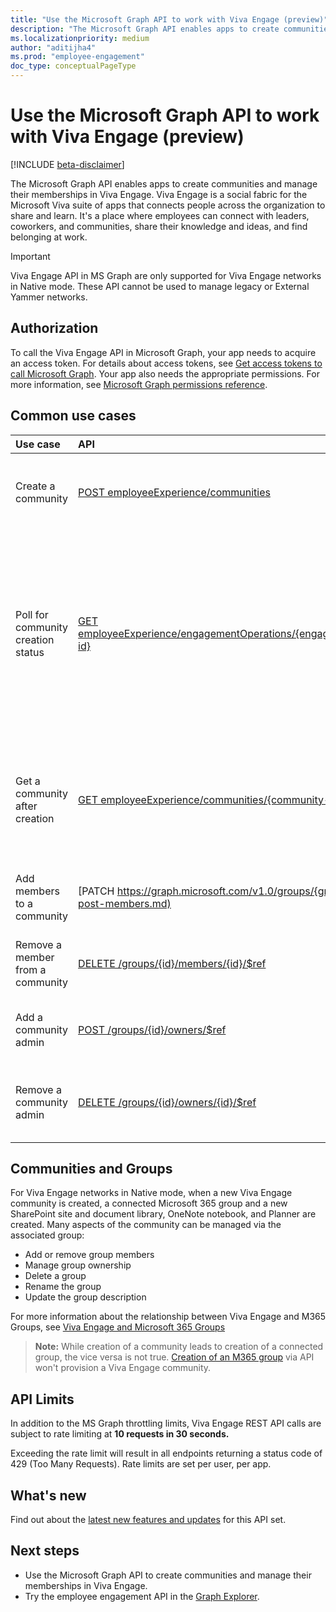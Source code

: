 ```yaml
---
title: "Use the Microsoft Graph API to work with Viva Engage (preview)"
description: "The Microsoft Graph API enables apps to create communities and manage their memberships in Viva Engage."
ms.localizationpriority: medium
author: "aditijha4"
ms.prod: "employee-engagement"
doc_type: conceptualPageType
---
```


# Use the Microsoft Graph API to work with Viva Engage (preview)

[!INCLUDE [beta-disclaimer](../../includes/beta-disclaimer.md)]

The Microsoft Graph API enables apps to create communities and manage their memberships in Viva Engage. Viva Engage is a social fabric for the Microsoft Viva suite of apps that connects people across the organization to share and learn. It's a place where employees can connect with leaders, coworkers, and communities, share their knowledge and ideas, and find belonging at work. 

> [!IMPORTANT]
> Viva Engage API in MS Graph are only supported for Viva Engage networks in Native mode. These API cannot be used to manage legacy or External Yammer networks.

## Authorization

To call the Viva Engage API in Microsoft Graph, your app needs to acquire an access token. For details about access tokens, see [Get access tokens to call Microsoft Graph](/graph/auth/). Your app also needs the appropriate permissions. For more information, see [Microsoft Graph permissions reference](/graph/permissions-reference).

## Common use cases

| Use case | API | Notes |
|:-----------|:--------|:--------|
| Create a community | [POST employeeExperience/communities](../api/employeeexperience-post-communities.md) | If successful, this method returns a `202 Accepted` response code that contains a link to [engagementAsyncOperation](../resources/engagementasyncoperation.md) object. |
| Poll for community creation status | [GET employeeExperience/engagementOperations/{engagementAsyncOperation-id}](../api/engagementasyncoperation-get.md) | If successful, this method returns a `200 OK` response code and an [engagementAsyncOperation](../resources/engagementasyncoperation.md) object in the response body. Periodically check the status of the operation by making a GET request to this location; wait >30 seconds between checks. When the request completes successfully, the **status** indicates `succeeded` and the **resourceLocation** points to the created/modified resource. |
| Get a community after creation | [GET employeeExperience/communities/{community-id}](../api/community-get.md) | If successful, this method returns a `200 OK` response code and a [community](../resources/community.md) object in the response body. The community object references the associated [Microsoft 365 group](../resources/group.md) ID that can be used for community membership and ownership management. |
| Add members to a community | [PATCH https://graph.microsoft.com/v1.0/groups/{group-id}](../api/group-post-members.md)  | When new members are added to a group, the associated membership of the community is automatically updated. |
| Remove a member from a community | [DELETE /groups/{id}/members/{id}/$ref](../api/group-delete-members.md) | When a member is removed from a group, the associated membership of the community is automatically updated. |
| Add a community admin | [POST /groups/{id}/owners/$ref](../api/group-post-owners.md) | When a user is added as a group owner, they automatically become an admin of the associated community. |
| Remove a community admin | [DELETE /groups/{id}/owners/{id}/$ref](../api/group-delete-owners.md) | Once a group owner is removed, they stop being admin for the associated community. The last owner (user object) of the group can't be removed. | 

## Communities and Groups

For Viva Engage networks in Native mode, when a new Viva Engage community is created, a connected Microsoft 365 group and a new SharePoint site and document library, OneNote notebook, and Planner are created. Many aspects of the community can be managed via the associated group:

* Add or remove group members
* Manage group ownership
* Delete a group
* Rename the group
* Update the group description

For more information about the relationship between Viva Engage and M365 Groups, see [Viva Engage and Microsoft 365 Groups](https://learn.microsoft.com/en-us/viva/engage/engage-microsoft-365-groups)

>**Note:** While creation of a community leads to creation of a connected group, the vice versa is not true. [Creation of an M365 group](../api/group-post-groups.md) via API won't provision a Viva Engage community. 

## API Limits

In addition to the MS Graph throttling limits, Viva Engage REST API calls are subject to rate limiting at **10 requests in 30 seconds.** 

Exceeding the rate limit will result in all endpoints returning a status code of 429 (Too Many Requests). Rate limits are set per user, per app. 

## What's new
Find out about the [latest new features and updates](/graph/whats-new-overview) for this API set.

## Next steps
- Use the Microsoft Graph API to create communities and manage their memberships in Viva Engage.
- Try the employee engagement API in the [Graph Explorer](https://developer.microsoft.com/graph/graph-explorer).
